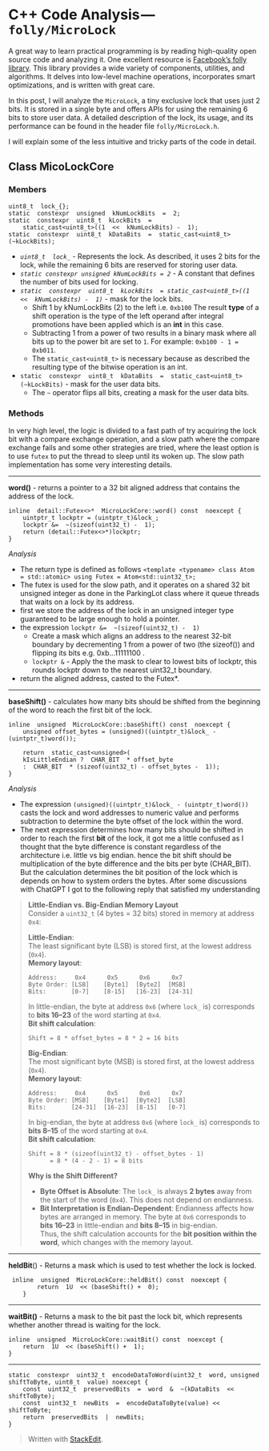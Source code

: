 
# C++ Code Analysis — `folly/MicroLock`

A great way to learn practical programming is by reading high-quality open source code and analyzing it. One excellent resource is [Facebook’s folly library](https://github.com/facebook/folly). This library provides a wide variety of components, utilities, and algorithms. It delves into low-level machine operations, incorporates smart optimizations, and is written with great care.

In this post, I will analyze the `MicroLock`, a tiny exclusive lock that uses just 2 bits. It is stored in a single byte and offers APIs for using the remaining 6 bits to store user data. A detailed description of the lock, its usage, and its performance can be found in the header file `folly/MicroLock.h`.

I will explain some of the less intuitive and tricky parts of the code in detail.

## Class MicoLockCore
### Members
    uint8_t  lock_{};
    static  constexpr  unsigned  kNumLockBits  =  2;
	static  constexpr  uint8_t  kLockBits  =
		static_cast<uint8_t>((1  <<  kNumLockBits) -  1);
	static  constexpr  uint8_t  kDataBits  =  static_cast<uint8_t>(~kLockBits);

    

 - *`uint8_t  lock_`*  - Represents the lock. As described, it uses 2 bits for the lock, while the remaining 6 bits are reserved for storing user data.
 - *`static constexpr unsigned kNumLockBits = 2`* -  A constant that defines the number of bits used for locking.
 - *`static  constexpr  uint8_t  kLockBits  = static_cast<uint8_t>((1  <<  kNumLockBits) -  1)`* -  mask for the lock bits.
	 -  Shift 1 by kNumLockBits (2) to the left i.e. `0xb100` The result **type** of a shift operation is the type of the left operand after integral promotions have been applied which is an **int** in this case.
	 - Subtracting 1 from a power of two results in a binary mask where all bits up to the power bit are set to `1`. For example: `0xb100 - 1 = 0xb011`.
	 -  The `static_cast<uint8_t>` is necessary because as described the resulting type of the bitwise operation is an int.
- `static  constexpr  uint8_t  kDataBits  =  static_cast<uint8_t>(~kLockBits)` - mask for the user data bits.
	- The `~` operator flips all bits, creating a mask for the user data bits.

### Methods
In very high level, the logic is divided to a fast path of try acquiring the lock bit with a compare exchange operation, and a slow path where the compare exchange fails and some other strategies are tried, where the least option is to use `futex` to put the thread to sleep until its woken up.
The slow path implementation has some very interesting details. 

---

**word()** - returns a pointer to a 32 bit aligned address that contains the address of the lock.

    inline  detail::Futex<>*  MicroLockCore::word() const  noexcept {
	    uintptr_t lockptr = (uintptr_t)&lock_;
		lockptr &=  ~(sizeof(uint32_t) -  1);
	    return (detail::Futex<>*)lockptr; 
	}
*Analysis* 
 - The return type is defined as follows
     `<template <typename> class Atom = std::atomic>
        	  using Futex = Atom<std::uint32_t>;`
 - The futex is used for the slow path,  and it operates on a shared 32 bit unsigned integer as done in the ParkingLot class where it queue threads that waits on a lock by its address.
 - first we store the address of the lock in an unsigned integer type guaranteed to be large enough to hold a pointer.
 - the expression `lockptr &=  ~(sizeof(uint32_t) -  1)` 
	 - Create a mask which aligns an address to the nearest 32-bit boundary by decrementing 1 from a power of two (the sizeof()) and flipping its bits e.g. 0xb...11111100 .
	 - `lockptr &` - Apply the the mask to clear to lowest bits of lockptr, this rounds lockptr down to the nearest uint32_t boundary.
 - return the aligned address, casted to the Futex*. 
 - --
  **baseShift()** - calculates how many bits should be shifted from the beginning of the word to reach the first bit of the lock. 

    inline  unsigned  MicroLockCore::baseShift() const  noexcept {
	    unsigned offset_bytes = (unsigned)((uintptr_t)&lock_ - (uintptr_t)word());
	   
	    return  static_cast<unsigned>( 
	    kIsLittleEndian ?  CHAR_BIT  * offset_byte
	    :  CHAR_BIT  * (sizeof(uint32_t) - offset_bytes -  1));
    }
    	 
*Analysis*

 - The expression `(unsigned)((uintptr_t)&lock_ - (uintptr_t)word())` casts the lock and word addresses to numeric value and performs subtraction to determine the byte offset of the lock within the word.
 - The next expression determines how many bits should be shifted in order to reach the first **bit** of the lock,  it got me a little confused as I thought that the byte difference is constant regardless of the architecture i.e. little vs big endian. hence the bit shift should be multiplication of the byte difference and the bits per byte (CHAR_BIT). 
 But the calculation determines the bit position of the lock which is depends on how to system orders the bytes.
 After some discussions with ChatGPT I got to the following reply that satisfied my understanding

> **Little-Endian vs. Big-Endian Memory Layout**  
> Consider a `uint32_t` (4 bytes = 32 bits) stored in memory at address `0x4`:  
> 
> **Little-Endian**:  
> The least significant byte (LSB) is stored first, at the lowest address (`0x4`).  
> **Memory layout**:  
> ```
> Address:     0x4      0x5      0x6      0x7  
> Byte Order: [LSB]    [Byte1]  [Byte2]  [MSB]  
> Bits:       [0-7]    [8-15]   [16-23]  [24-31]  
> ```
> In little-endian, the byte at address `0x6` (where `lock_` is) corresponds to **bits 16–23** of the word starting at `0x4`.  
> **Bit shift calculation**:  
> ```
> Shift = 8 * offset_bytes = 8 * 2 = 16 bits  
> ```
> 
> **Big-Endian**:  
> The most significant byte (MSB) is stored first, at the lowest address (`0x4`).  
> **Memory layout**:  
> ```
> Address:     0x4      0x5      0x6      0x7  
> Byte Order: [MSB]    [Byte1]  [Byte2]  [LSB]  
> Bits:       [24-31]  [16-23]  [8-15]   [0-7]  
> ```
> In big-endian, the byte at address `0x6` (where `lock_` is) corresponds to **bits 8–15** of the word starting at `0x4`.  
> **Bit shift calculation**:  
> ```
> Shift = 8 * (sizeof(uint32_t) - offset_bytes - 1)  
>       = 8 * (4 - 2 - 1) = 8 bits  
> ```
> 
> **Why is the Shift Different?**  
> - **Byte Offset is Absolute**: The `lock_` is always **2 bytes** away from the start of the word (`0x4`). This does not depend on endianness.  
> - **Bit Interpretation is Endian-Dependent**: Endianness affects how bytes are arranged in memory. The byte at `0x6` corresponds to **bits 16–23** in little-endian and **bits 8–15** in big-endian.  
> Thus, the shift calculation accounts for the **bit position within the word**, which changes with the memory layout.

---
**heldBit**() - Returns a mask which is used to test whether the lock is locked.
   

     inline  unsigned  MicroLockCore::heldBit() const  noexcept {
    	    return  1U  << (baseShift() +  0);
        }
---

    
**waitBit()** - Returns a mask to the bit past the lock bit, which represents whether another thread is waiting for the lock.

    inline  unsigned  MicroLockCore::waitBit() const  noexcept {
        return  1U  << (baseShift() +  1);
    }
    
---

    static  constexpr  uint32_t  encodeDataToWord(uint32_t  word, unsigned  shiftToByte, uint8_t  value) noexcept {
	    const  uint32_t  preservedBits  =  word  &  ~(kDataBits  <<  shiftToByte);
	    const  uint32_t  newBits  =  encodeDataToByte(value) <<  shiftToByte;
	    return  preservedBits  |  newBits;
    }


> Written with [StackEdit](https://stackedit.io/).


<!--stackedit_data:
eyJoaXN0b3J5IjpbLTMwNDEwNTU2Niw1OTYzODk0MzAsMTE3Mj
Y5NTc0NiwtNjkzNzEyODAyXX0=
-->